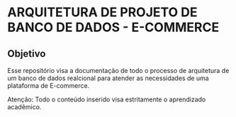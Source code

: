 # ARQUITETURA DE PROJETO DE BANCO DE DADOS - E-COMMERCE


## Objetivo
Esse repositório visa a documentação de todo o processo de arquitetura de um banco de dados realcional para atender as necessidades de uma plataforma de E-commerce.

Atenção: Todo o conteúdo inserido visa estritamente o aprendizado acadêmico.

